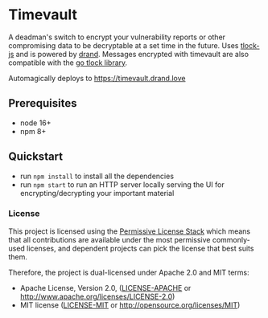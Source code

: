 # Timevault 

A deadman's switch to encrypt your vulnerability reports or other compromising data to be decryptable at a set time in the future.  Uses [tlock-js](https://github.com/drand/tlock-js) and is powered by [drand](https://drand.love).
Messages encrypted with timevault are also compatible with the [go tlock library](https://github.com/drand/tlock).

Automagically deploys to https://timevault.drand.love

## Prerequisites
- node 16+
- npm 8+

## Quickstart
- run `npm install` to install all the dependencies
- run `npm start` to run an HTTP server locally serving the UI for encrypting/decrypting your important material

### License

This project is licensed using the [Permissive License Stack](https://protocol.ai/blog/announcing-the-permissive-license-stack/) which means that all contributions are available under the most permissive commonly-used licenses, and dependent projects can pick the license that best suits them.

Therefore, the project is dual-licensed under Apache 2.0 and MIT terms:

- Apache License, Version 2.0, ([LICENSE-APACHE](https://github.com/drand/timevault/blob/master/LICENSE-APACHE) or http://www.apache.org/licenses/LICENSE-2.0)
- MIT license ([LICENSE-MIT](https://github.com/drand/timevault/blob/master/LICENSE-MIT) or http://opensource.org/licenses/MIT)